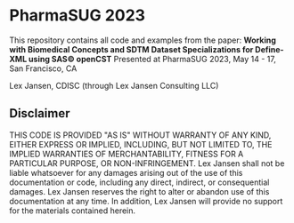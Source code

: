 # PharmaSUG 2023

This repository contains all code and examples from the paper:
**Working with Biomedical Concepts and SDTM Dataset Specializations for Define-XML using SAS© openCST**
Presented at PharmaSUG 2023, May 14 - 17, San Francisco, CA

Lex Jansen, CDISC (through Lex Jansen Consulting LLC)

## Disclaimer

THIS CODE IS PROVIDED "AS IS" WITHOUT WARRANTY OF ANY KIND, EITHER EXPRESS OR IMPLIED, INCLUDING, BUT NOT LIMITED TO, THE IMPLIED WARRANTIES OF MERCHANTABILITY, FITNESS FOR A PARTICULAR PURPOSE, OR NON-INFRINGEMENT. Lex Jansen shall not be liable whatsoever for any damages arising out of the use of this documentation or code, including any direct, indirect, or consequential damages. Lex Jansen reserves the right to alter or abandon use of this documentation at any time. In addition, Lex Jansen will provide no support for the materials contained herein.
